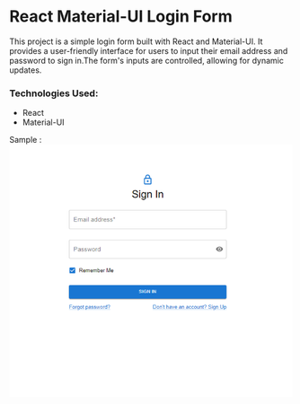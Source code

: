 <h1>React Material-UI Login Form</h1>
<p>This project is a simple login form built with React and Material-UI. It provides a user-friendly interface for users to input their email address and password to sign in.The form's inputs are controlled, allowing for dynamic updates.</p>
<h3>Technologies Used:</h3>
<ul>
  <li>React</li>
  <li>Material-UI</li>
</ul>

Sample : 
![Login Page](https://github.com/jeevanbabu7/React/blob/main/Login_form/Login.png?raw=true)

